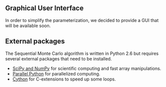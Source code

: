## Graphical User Interface ##

In order to simplify the parameterization, we decided to provide a GUI that will be available soon.

## External packages ##

The Sequential Monte Carlo algorithm is written in Python 2.6 but requires several external packages that need to be installed.

  * [SciPy and NumPy](http://www.scipy.org/) for scientific computing and fast array manipulations.
  * [Parallel Python](http://www.parallelpython.com/) for parallelized computing.
  * [Cython](http://cython.org) for C-extensions to speed up some loops.